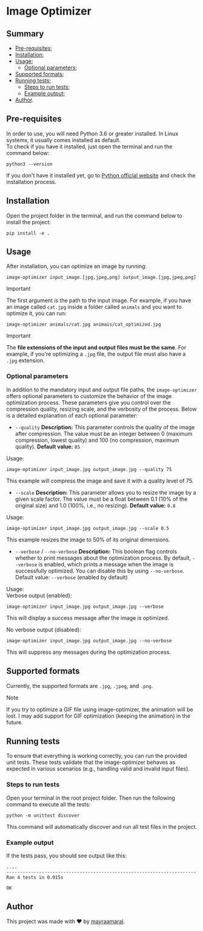# Image Optimizer
## Summary
- [Pre-requisites](https://github.com/mayraamaral/image-optimizer?tab=readme-ov-file#pre-requisites);
- [Installation](https://github.com/mayraamaral/image-optimizer?tab=readme-ov-file#installation);
- [Usage](https://github.com/mayraamaral/image-optimizer?tab=readme-ov-file#usage);
    - [Optional parameters](https://github.com/mayraamaral/image-optimizer?tab=readme-ov-file#optional-parameters);
- [Supported formats](https://github.com/mayraamaral/image-optimizer?tab=readme-ov-file#supported-formats);
- [Running tests](https://github.com/mayraamaral/image-optimizer?tab=readme-ov-file#running-tests);
    - [Steps to run tests](https://github.com/mayraamaral/image-optimizer?tab=readme-ov-file#steps-to-run-tests);
    - [Example output](https://github.com/mayraamaral/image-optimizer?tab=readme-ov-file#example-output);
- [Author](https://github.com/mayraamaral/image-optimizer?tab=readme-ov-file#author).
  
## Pre-requisites
In order to use, you will need Python 3.6 or greater installed. In Linux systems, it usually comes installed as default.  
To check if you have it installed, just open the terminal and run the command below:  
```shell
python3 --version
```
If you don't have it installed yet, go to [Python official website](https://www.python.org/downloads/) 
and check the installation process.
## Installation
Open the project folder in the terminal, and run the command below to install the project:
```shell
pip install -e .
```
## Usage
After installation, you can optimize an image by running:
```shell
image-optimizer input_image.[jpg,jpeg,png] output_image.[jpg,jpeg,png]
```
> [!IMPORTANT]
> The first argument is the path to the input image. For example, if you have an image called `cat.jpg` inside a folder called `animals` and you want to optimize it, you can run:
  
```shell
image-optimizer animals/cat.jpg animais/cat_optimized.jpg
```
> [!IMPORTANT]
> The **file extensions of the input and output files must be the same**. For example, if you're optimizing a `.jpg` file, the output file must also have a `.jpg` extension.
  
### Optional parameters
In addition to the mandatory input and output file paths, the `image-optimizer` offers optional parameters to customize the behavior of the image optimization process. These parameters give you control over the compression quality, resizing scale, and the verbosity of the process. Below is a detailed explanation of each optional parameter:

- `--quality`
**Description:** This parameter controls the quality of the image after compression. The value must be an integer between 0 (maximum compression, lowest quality) and 100 (no compression, maximum quality).
**Default value:** `85`
  
Usage:
```shell
image-optimizer input_image.jpg output_image.jpg --quality 75
```
This example will compress the image and save it with a quality level of 75.
- `--scale`
**Description:** This parameter allows you to resize the image by a given scale factor. The value must be a float between 0.1 (10% of the original size) and 1.0 (100%, i.e., no resizing).
**Default value:** `0.8`
  
Usage:
```shell
image-optimizer input_image.jpg output_image.jpg --scale 0.5
```
This example resizes the image to 50% of its original dimensions.
- `--verbose` / `--no-verbose`
**Description:** This boolean flag controls whether to print messages about the optimization process. By default, `--verbose` is enabled, which prints a message when the image is successfully optimized. You can disable this by using `--no-verbose`.
Default value: `--verbose` (enabled by default)
  
Usage:  
Verbose output (enabled):
```shell
image-optimizer input_image.jpg output_image.jpg --verbose
```
This will display a success message after the image is optimized.

No verbose output (disabled):
```shell
image-optimizer input_image.jpg output_image.jpg --no-verbose
```
This will suppress any messages during the optimization process.
## Supported formats
Currently, the supported formats are `.jpg`, `.jpeg`, and `.png`.

> [!NOTE]
> If you try to optimize a GIF file using image-optimizer, the animation will be lost. I may add support for GIF optimization (keeping the animation) in the future.
  
## Running tests
To ensure that everything is working correctly, you can run the provided unit tests. These tests validate that the image-optimizer behaves as expected in various scenarios (e.g., handling valid and invalid input files).

### Steps to run tests
Open your terminal in the root project folder. Then run the following command to execute all the tests:
```shell
python -m unittest discover
```
This command will automatically discover and run all test files in the project.
### Example output
If the tests pass, you should see output like this:
```shell
....
----------------------------------------------------------------------
Ran 4 tests in 0.015s

OK
```
## Author
This project was made with ❤️ by [mayraamaral](https://github.com/mayraamaral).